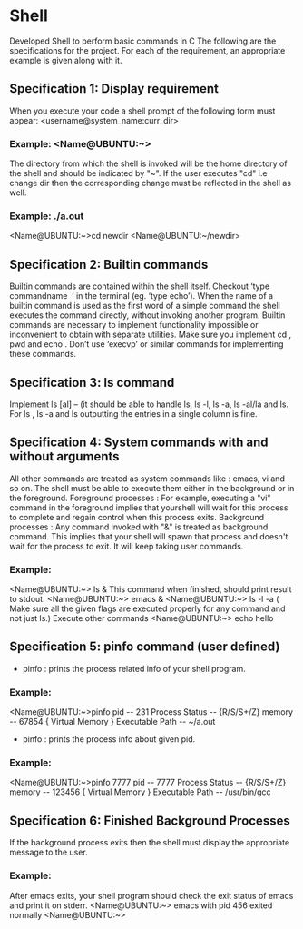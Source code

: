 # Shell
Developed Shell to perform basic commands in C
The following are the specifications for the project. For each of the requirement, an appropriate example
is given along with it.
## Specification 1: Display requirement
When you execute your code a shell prompt of
the following form must appear:
<username@system_name:curr_dir>
### Example: <Name@UBUNTU:~>
The directory from which the shell is invoked will be the home directory of the shell
and should be indicated by "~". If the user executes "cd" i.e change dir then the
corresponding change must be reflected in the shell as well.
### Example: ./a.out
<Name@UBUNTU:~>cd newdir
<Name@UBUNTU:~/newdir>
## Specification 2: Builtin commands
Builtin commands are contained within the shell itself. Checkout ‘type ​ commandname ​ ’ in the terminal
(eg. ‘type echo’). When the name of a builtin command is used as the first word of a simple command
the shell executes the command directly, without invoking another program. Builtin commands are
necessary to implement functionality impossible or inconvenient to obtain with separate utilities.
Make sure you implement  cd ,  pwd  and  echo . Don’t use ‘execvp’ or similar commands for implementing
these commands.
## Specification 3: ls command
Implement  ls [al]  – (it should be able to handle ls, ls -l, ls -a, ls -al/la and ls<Directoryname>. For ls , ls
-a and ls<Directoryname> outputting the entries in a single column is fine.
## Specification 4: System commands with and without arguments
All other commands are treated as system commands like : emacs, vi and so on. The shell must be able to
execute them either in the background or in the foreground.
Foreground processes  : For example, executing a "vi" command in the foreground implies that yourshell will wait for this process to complete and regain control when this process exits.
Background processes :  Any command invoked with "&" is treated as background command.
This implies that your shell will spawn that process and doesn't wait for the process to exit. It
will keep taking user commands.
### Example:
<Name@UBUNTU:~> ls &
This command when finished, should print result to stdout.
<Name@UBUNTU:~> emacs &
<Name@UBUNTU:~> ls -l -a ( Make sure all the given flags are executed properly for any command
and not just ls.) 
Execute other commands
<Name@UBUNTU:~> echo hello
## Specification 5: pinfo command (user defined)
- pinfo  : prints the process related info of your shell program.
### Example:
<Name@UBUNTU:~>pinfo
pid -- 231
Process Status -- {R/S/S+/Z}
memory  --  67854
{ Virtual Memory }
Executable Path --  ~/a.out
- pinfo <pid>  : prints the process info about given pid.
### Example:
<Name@UBUNTU:~>pinfo 7777
pid -- 7777
Process Status -- {R/S/S+/Z}
memory  --
123456 { Virtual Memory }
Executable Path -- /usr/bin/gcc
## Specification 6: Finished Background Processes
If the background process exits then the shell must display the appropriate message to the user.
### Example:
After emacs exits, your shell program should check the exit status of emacs and print it on stderr.
<Name@UBUNTU:~>
emacs with pid 456 exited
normally
<Name@UBUNTU:~>
